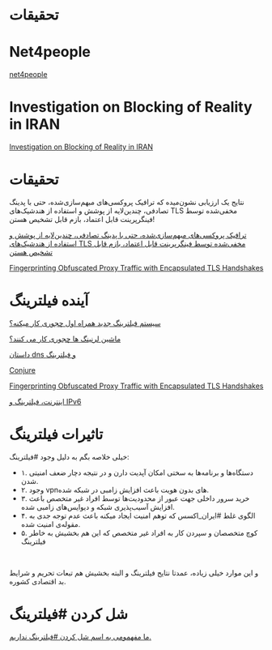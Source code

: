 
# تحقیقات


# Net4people

 [ net4people ](https://github.com/net4people/bbs/issues?q=is%3Aissue+is%3Aopen+label%3AIran) 

# Investigation on Blocking of Reality in IRAN

[Investigation on Blocking of Reality in IRAN](https://github.com/XTLS/Xray-core/issues/2778)


# تحقیقات

 نتایج یک ارزیابی نشون‌میده که ترافیک پروکسی‌های مبهم‌سازی‌شده، حتی با پدینگ تصادفی، چندین‌لایه از پوشش و استفاده از هندشیک‌های TLS مخفی‌شده توسط فینگرپرینت قابل اعتماد، بازم قابل تشخیص هستن!

[ترافیک پروکسی‌های مبهم‌سازی‌شده، حتی با پدینگ تصادفی، چندین‌لایه از پوشش و استفاده از هندشیک‌های TLS مخفی‌شده توسط فینگرپرینت قابل اعتماد، بازم قابل تشخیص هستن](https://threadreaderapp.com/thread/1766364108322996468.html)


[Fingerprinting Obfuscated Proxy Traffic with Encapsulated TLS Handshakes](https://www.usenix.org/conference/usenixsecurity24/presentation/xue)

# آینده فیلترینگ

[سیستم فیلترینگ جدید همراه اول چجوری کار میکنه؟](https://threadreaderapp.com/thread/1753357101001265309.html)


[ماشین لرنینگ ها چجوری کار می کنند؟](https://threadreaderapp.com/thread/1753405311921078406.html)


[داستان dns و فیلترینگ](https://threadreaderapp.com/thread/1721555866875257190.html)


[Conjure](https://www.youtube.com/watch?v=Um881kkzJuk)


[Fingerprinting Obfuscated Proxy Traffic with Encapsulated TLS Handshakes](https://www.usenix.org/conference/usenixsecurity24/presentation/xue)


[اینترنت، فیلترینگ و IPv6](https://threadreaderapp.com/thread/1755968930433093941.html)


# تاثیرات فیلترینگ

خیلی خلاصه بگم به دلیل وجود #فیلترینگ:
* ۱. دستگاه‌ها و برنامه‌ها به سختی امکان آپدیت دارن و در نتیجه دچار ضعف امنیتی شدن.
* ۲. وجود vpnهای بدون هویت باعث افزایش زامبی در شبکه شده.
* ۳. خرید سرور داخلی جهت عبور از محدودیت‌ها توسط افراد غیر متخصص باعث افزایش آسیب‌پذیری شبکه و دیوایس‌های زامبی شده.
* ۴. الگوی غلط #ایران_اکسس که توهم امنیت ایجاد میکنه باعث عدم توجه جدی به مقوله‌ی امنیت شده.
* ۵. کوچ متخصصان و سپردن کار به افراد غیر متخصص که این هم بخشیش به خاطر فیلترینگ


</br>

و این موارد خیلی زیاده، عمدتا نتایج فیلترینگ و البته بخشیش هم تبعات تحریم و شرایط بد اقتصادی کشوره.


# شل کردن #فیلترینگ
[ما مفهمومی به اسم شل کردن #فیلترینگ نداریم. ](https://threadreaderapp.com/thread/1768634445253267609.html)